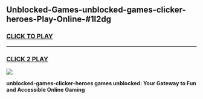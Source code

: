 
## Unblocked-Games-unblocked-games-clicker-heroes-Play-Online-#1l2dg
<h3>
<a href="https://premium.freeplayer.one?title=unblocked-games-clicker-heroes&ref=27F">CLICK TO PLAY</a></h3>
<hr>

<h3>
<a href="https://premium.freeplayer.one?title=unblocked-games-clicker-heroes&ref=27F">CLICK 2 PLAY</a>
  
</h3>

<a href="https://premium.freeplayer.one?title=unblocked-games-clicker-heroes&ref=27F"><img src="https://clearcache.store/games.png"></a>


**unblocked-games-clicker-heroes games unblocked: Your Gateway to Fun and Accessible Online Gaming**
